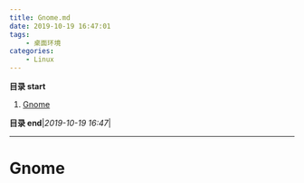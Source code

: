 ```yaml
---
title: Gnome.md
date: 2019-10-19 16:47:01
tags: 
    - 桌面环境
categories:
    - Linux
---
```


**目录 start**
 
1. [Gnome](#gnome)

**目录 end**|_2019-10-19 16:47_|
****************************************
# Gnome
